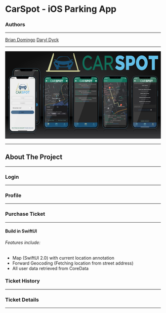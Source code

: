# CarSpot - iOS Parking App

### Authors
___
[Brian Domingo](https://github.com/BrianJayD)
[Daryl Dyck](https://github.com/daryldyck/)

___
![Screenshots](images/Screenshots.jpg)
___
## About The Project
___ 
### Login
___ 

### Profile
___ 

### Purchase Ticket
___ 
#### Build in SwiftUI
###### Features include:
- Map (SwiftUI 2.0) with current location annotation
- Forward Geocoding (Fetching location from street address)
- All user data retrieved from CoreData

### Ticket History
___ 

### Ticket Details
___ 

